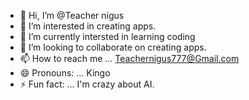 - 👋 Hi, I’m @Teacher nigus
- 👀 I’m interested in creating apps.
- 🌱 I’m currently intersted in learning coding
- 💞️ I’m looking to collaborate on creating apps.
- 📫 How to reach me ... Teachernigus777@Gmail.com
- 😄 Pronouns: ... Kingo
- ⚡ Fun fact: ... I'm crazy about AI.

<!---
Hinigus/Hinigus is a ✨ special ✨ repository because its `README.md` (this file) appears on your GitHub profile.
You can click the Preview link to take a look at your changes.
--->
